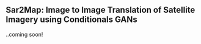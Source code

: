 ## Sar2Map: Image to Image Translation of Satellite Imagery using Conditionals GANs


..coming soon!

